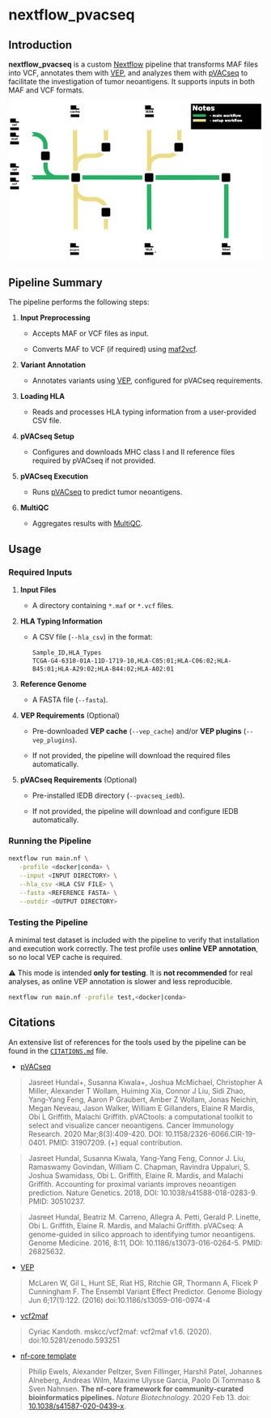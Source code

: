 # nextflow_pvacseq

## Introduction

**nextflow_pvacseq** is a custom [Nextflow](https://www.nextflow.io/) pipeline that transforms MAF files into VCF, annotates them with [VEP](https://www.ensembl.org/info/docs/tools/vep/index.html), and analyzes them with [pVACseq](https://pvactools.readthedocs.io/en/latest/tools/pvacseq.html) to facilitate the investigation of tumor neoantigens.
It supports inputs in both MAF and VCF formats.

<picture>
  <source media="(prefers-color-scheme: dark)" srcset="img/nf_diagram3_dark.svg">
  <source media="(prefers-color-scheme: light)" srcset="img/nf_diagram3.svg">
  <img alt="Project diagram" src="img/nf_diagram3_dark.png">
</picture>

## Pipeline Summary

The pipeline performs the following steps:

1. **Input Preprocessing**

    - Accepts MAF or VCF files as input.

    - Converts MAF to VCF (if required) using [maf2vcf](https://github.com/mskcc/vcf2maf/tree/main).

2. **Variant Annotation**

    - Annotates variants using [VEP](https://www.ensembl.org/info/docs/tools/vep/index.html), configured for pVACseq requirements.

3. **Loading HLA**

    - Reads and processes HLA typing information from a user-provided CSV file.

4. **pVACseq Setup**

    - Configures and downloads MHC class I and II reference files required by pVACseq if not provided.

5. **pVACseq Execution**

    - Runs [pVACseq](https://pvactools.readthedocs.io/en/latest/tools/pvacseq.html) to predict tumor neoantigens.

6. **MultiQC**

    - Aggregates results with [MultiQC](http://multiqc.info/).



## Usage

### Required Inputs

1. **Input Files**

    - A directory containing `*.maf` or `*.vcf` files.

2. **HLA Typing Information**

    - A CSV file (`--hla_csv`) in the format:

        ```
        Sample_ID,HLA_Types
        TCGA-G4-6310-01A-11D-1719-10,HLA-C05:01;HLA-C06:02;HLA-B45:01;HLA-A29:02;HLA-B44:02;HLA-A02:01
        ```

3. **Reference Genome**

    - A FASTA file (`--fasta`).

4. **VEP Requirements** (Optional)

    - Pre-downloaded **VEP cache** (`--vep_cache`) and/or **VEP plugins** (`--vep_plugins`).

    - If not provided, the pipeline will download the required files automatically.

5. **pVACseq Requirements** (Optional)

    - Pre-installed IEDB directory (`--pvacseq_iedb`).

    - If not provided, the pipeline will download and configure IEDB automatically.


### Running the Pipeline

```bash
nextflow run main.nf \
   -profile <docker|conda> \
   --input <INPUT DIRECTORY> \
   --hla_csv <HLA CSV FILE> \
   --fasta <REFERENCE FASTA> \
   --outdir <OUTPUT DIRECTORY>
```

### Testing the Pipeline

A minimal test dataset is included with the pipeline to verify that installation and execution work correctly.
The test profile uses **online VEP annotation**, so no local VEP cache is required.

⚠️ This mode is intended **only for testing**. It is **not recommended** for real analyses, as online VEP annotation is slower and less reproducible.

```bash
nextflow run main.nf -profile test,<docker|conda>
```

## Citations

An extensive list of references for the tools used by the pipeline can be found in the [`CITATIONS.md`](CITATIONS.md) file.

- [pVACseq](https://pvactools.readthedocs.io/en/latest/index.html)

> Jasreet Hundal+, Susanna Kiwala+, Joshua McMichael, Christopher A Miller, Alexander T Wollam, Huiming Xia, Connor J Liu, Sidi Zhao, Yang-Yang Feng, Aaron P Graubert, Amber Z Wollam, Jonas Neichin, Megan Neveau, Jason Walker, William E Gillanders, Elaine R Mardis, Obi L Griffith, Malachi Griffith. pVACtools: a computational toolkit to select and visualize cancer neoantigens. Cancer Immunology Research. 2020 Mar;8(3):409-420. DOI: 10.1158/2326-6066.CIR-19-0401. PMID: 31907209. (+) equal contribution.

> Jasreet Hundal, Susanna Kiwala, Yang-Yang Feng, Connor J. Liu, Ramaswamy Govindan, William C. Chapman, Ravindra Uppaluri, S. Joshua Swamidass, Obi L. Griffith, Elaine R. Mardis, and Malachi Griffith. Accounting for proximal variants improves neoantigen prediction. Nature Genetics. 2018, DOI: 10.1038/s41588-018-0283-9. PMID: 30510237.

> Jasreet Hundal, Beatriz M. Carreno, Allegra A. Petti, Gerald P. Linette, Obi L. Griffith, Elaine R. Mardis, and Malachi Griffith. pVACseq: A genome-guided in silico approach to identifying tumor neoantigens. Genome Medicine. 2016, 8:11, DOI: 10.1186/s13073-016-0264-5. PMID: 26825632.

- [VEP](https://www.ensembl.org/info/docs/tools/vep/index.html)

> McLaren W, Gil L, Hunt SE, Riat HS, Ritchie GR, Thormann A, Flicek P Cunningham F. The Ensembl Variant Effect Predictor. Genome Biology Jun 6;17(1):122. (2016) doi:10.1186/s13059-016-0974-4

- [vcf2maf](https://github.com/mskcc/vcf2maf)

> Cyriac Kandoth. mskcc/vcf2maf: vcf2maf v1.6. (2020). doi:10.5281/zenodo.593251

- [nf-core template](https://nf-co.re/)

> Philip Ewels, Alexander Peltzer, Sven Fillinger, Harshil Patel, Johannes Alneberg, Andreas Wilm, Maxime Ulysse Garcia, Paolo Di Tommaso & Sven Nahnsen. **The nf-core framework for community-curated bioinformatics pipelines.** _Nature Biotechnology._ 2020 Feb 13. doi: [10.1038/s41587-020-0439-x](https://dx.doi.org/10.1038/s41587-020-0439-x).
